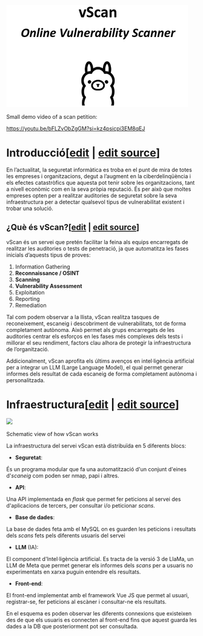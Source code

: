 [![Title.png](images/Title.png)](/pti/index.php/File:Title.png)

Small demo video of a scan petition:

https://youtu.be/bFLZvObZgGM?si=kz4psicpi3EM8qEJ

# Introducció[[edit](/pti/index.php?title=Categor%C3%ADa:VulnerabilityScanner&veaction=edit&section=1 "Edit section: Introducció") | [edit source](/pti/index.php?title=Categor%C3%ADa:VulnerabilityScanner&action=edit&section=1 "Edit section: Introducció")]

En l’actualitat, la seguretat informàtica es troba en el punt de mira de totes les empreses i organitzacions, degut a l’augment en la ciberdelinqüència i els efectes catastròfics que aquesta pot tenir sobre les organitzacions, tant a nivell econòmic com en la seva pròpia reputació. És per això que moltes empreses opten per a realitzar auditories de seguretat sobre la seva infraestructura per a detectar qualsevol tipus de vulnerabilitat existent i trobar una solució.

## ¿Què és vScan?[[edit](/pti/index.php?title=Categor%C3%ADa:VulnerabilityScanner&veaction=edit&section=2 "Edit section: ¿Què és vScan?") | [edit source](/pti/index.php?title=Categor%C3%ADa:VulnerabilityScanner&action=edit&section=2 "Edit section: ¿Què és vScan?")]

vScan és un servei que pretén facilitar la feina als equips encarregats de realitzar les auditories o tests de penetració, ja que automatitza les fases inicials d’aquests tipus de proves:

1. Information Gathering
2. **Reconnaissance / OSINT**
3. **Scanning**
4. **Vulnerability Assessment**
5. Exploitation
6. Reporting
7. Remediation

Tal com podem observar a la llista, vScan realitza tasques de reconeixement, escaneig i descobriment de vulnerabilitats, tot de forma completament autònoma. Això permet als grups encarregats de les auditories centrar els esforços en les fases més complexes dels tests i millorar el seu rendiment, factors clau alhora de protegir la infraestructura de l’organització.

Addicionalment, vScan aprofita els últims avenços en intel·ligència artificial per a integrar un LLM (Large Language Model), el qual permet generar informes dels resultat de cada escaneig de forma completament autònoma i personalitzada.

# Infraestructura[[edit](/pti/index.php?title=Categor%C3%ADa:VulnerabilityScanner&veaction=edit&section=3 "Edit section: Infraestructura") | [edit source](/pti/index.php?title=Categor%C3%ADa:VulnerabilityScanner&action=edit&section=3 "Edit section: Infraestructura")]

[![](images/832px-VScan\_service.jpg)](/pti/index.php/File:VScan_service.jpg)

Schematic view of how vScan works

La infraestructura del servei vScan està distribuïda en 5 diferents blocs:

* **Seguretat**:

És un programa modular que fa una automatització d'un conjunt d'eines d'*scaneig* com poden ser nmap, papi i altres.

* **API**:

Una API implementada en *flask* que permet fer peticions al servei des d'aplicacions de tercers, per consultar i/o peticionar *scans*.

* **Base de dades**:

La base de dades feta amb el MySQL on es guarden les peticions i resultats dels *scans* fets pels diferents usuaris del servei

* **LLM** (IA):

El component d'Intel·ligència artificial. Es tracta de la versió 3 de LlaMa, un LLM de Meta que permet generar els informes dels *scans* per a usuaris no experimentats en xarxa puguin entendre els resultats.

* **Front-end**:

El front-end implementat amb el framework Vue JS que permet al usuari, registrar-se, fer peticions al escàner i consultar-ne els resultats.

En el esquema es poden observar les diferents connexions que existeixen des de que els usuaris es connecten al front-end fins que aquest guarda les dades a la DB que posteriorment pot ser consultada.